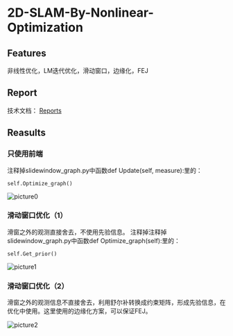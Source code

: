 # 2D-SLAM-By-Nonlinear-Optimization

## Features

非线性优化，LM迭代优化，滑动窗口，边缘化，FEJ

## Report

技术文档：
[Reports](./report)

## Reasults

### 只使用前端
注释掉slidewindow_graph.py中函数def Update(self, measure):里的：
    
    self.Optimize_graph()

![picture0](https://github.com/liuzhenboo/2D-SLAM-By-Nonlinear-Optimization/raw/master/pictures/onlyfrontend.png)

### 滑动窗口优化（1）

滑窗之外的观测直接舍去，不使用先验信息。
注释掉注释掉slidewindow_graph.py中函数def Optimize_graph(self):里的：

    self.Get_prior()

![picture1](https://github.com/liuzhenboo/2D-SLAM-By-Nonlinear-Optimization/raw/master/pictures/nomrg.png)

### 滑动窗口优化（2）

滑窗之外的观测信息不直接舍去，利用舒尔补转换成约束矩阵，形成先验信息，在优化中使用。这里使用的边缘化方案，可以保证FEJ。

![picture2](https://github.com/liuzhenboo/2D-SLAM-By-Nonlinear-Optimization/raw/master/pictures/fej-marge.png)
